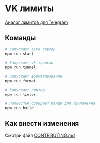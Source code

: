 # VK лимиты

[Аналог лимитов для Telegram](http://limits.tginfo.me/ru)

## Команды

```sh
# Запускает live сервер
npm run start

# Запускает vk туннель
npm run tunnel

# Запускает форматирование
npm run format

# Запускает линтер
npm run linter

# Полностью собирает бандл для приложения
npm run build
```

## Как внести изменения

Смотри файл [CONTRIBUTING.md](https://github.com/SevereCloud/vk-limits/blob/master/CONTRIBUTING.md)
